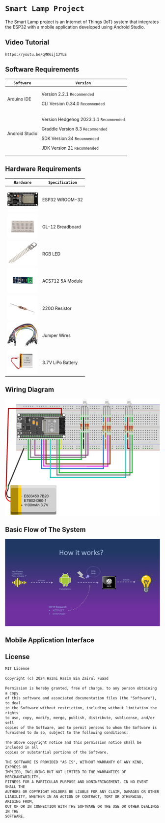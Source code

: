 # `Smart Lamp Project`
The Smart Lamp project is an Internet of Things (IoT) system that integrates the ESP32 with a mobile application developed using Android Studio.

## Video Tutorial
```
https://youtu.be/qMK6ij1JYLE
```

## Software Requirements
| `Software` | `Version` |
| --------------------- | ----------------------------------------- |
| Arduino IDE           | <p>Version 2.2.1 `Recommended`</p> <p>CLI Version 0.34.0 `Recommended`</p> |
| Android Studio        | <p>Version Hedgehog 2023.1.1 `Recommended`</p> <p>Graddle Version 8.3 `Recommended`</p> <p>SDK Version 34 `Recommended`</p> <p>JDK Version 21 `Recommended`</p> |                 

## Hardware Requirements
| `Hardware` | `Specification` |
| ---------- | ------ |
|<img src="Images/ESP32.png" width="100px" height="80px"> | ESP32 WROOM-32 |
|<img src="Images/Breadboard.png" width="100px" height="80px"> | GL-12 Breadboard | 
|<img src="Images/Rgb-LED.png" width="100px" height="80px"> | RGB LED |
|<img src="Images/ACS712.png" width="100px" height="80px"> | ACS712 5A Module |
|<img src="Images/Resistor.png" width="100px" height="80px"> | 220Ω Resistor |
|<img src="Images/Jumper-Wires.jpg" width="100px" height="80px"> | Jumper Wires |
|<img src="Images/LiPo4-Battery.png" width="100px" height="80px"> | 3.7V LiPo Battery |

## Wiring Diagram
![Circuit-Diagram](./Images/Circuit-Diagram.png)

## Basic Flow of The System
![How-It-Works-Image](./Images/How-It-Works.png)

## Mobile Application Interface

## License
```
MIT License

Copyright (c) 2024 Hazmi Hazim Bin Zairul Fuaad

Permission is hereby granted, free of charge, to any person obtaining a copy
of this software and associated documentation files (the "Software"), to deal
in the Software without restriction, including without limitation the rights
to use, copy, modify, merge, publish, distribute, sublicense, and/or sell
copies of the Software, and to permit persons to whom the Software is
furnished to do so, subject to the following conditions:

The above copyright notice and this permission notice shall be included in all
copies or substantial portions of the Software.

THE SOFTWARE IS PROVIDED "AS IS", WITHOUT WARRANTY OF ANY KIND, EXPRESS OR
IMPLIED, INCLUDING BUT NOT LIMITED TO THE WARRANTIES OF MERCHANTABILITY,
FITNESS FOR A PARTICULAR PURPOSE AND NONINFRINGEMENT. IN NO EVENT SHALL THE
AUTHORS OR COPYRIGHT HOLDERS BE LIABLE FOR ANY CLAIM, DAMAGES OR OTHER
LIABILITY, WHETHER IN AN ACTION OF CONTRACT, TORT OR OTHERWISE, ARISING FROM,
OUT OF OR IN CONNECTION WITH THE SOFTWARE OR THE USE OR OTHER DEALINGS IN THE
SOFTWARE.
```